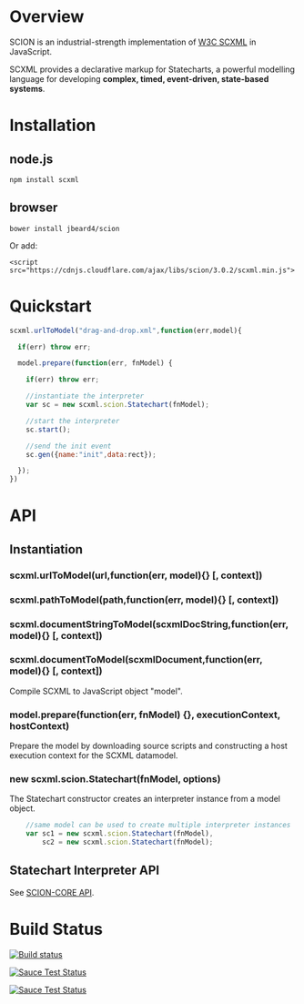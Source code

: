 # Overview

SCION is an industrial-strength implementation of [W3C SCXML](http://www.w3.org/TR/scxml/) in JavaScript. 

SCXML provides a declarative markup for Statecharts, a powerful modelling language for developing **complex, timed, event-driven, state-based systems**. 

# Installation

## node.js

`npm install scxml`

## browser

`bower install jbeard4/scion`

Or add:

`<script src="https://cdnjs.cloudflare.com/ajax/libs/scion/3.0.2/scxml.min.js">`

# Quickstart

```javascript
scxml.urlToModel("drag-and-drop.xml",function(err,model){

  if(err) throw err;

  model.prepare(function(err, fnModel) {

    if(err) throw err;

    //instantiate the interpreter
    var sc = new scxml.scion.Statechart(fnModel);

    //start the interpreter
    sc.start();

    //send the init event
    sc.gen({name:"init",data:rect});

  });
})
```

# API

## Instantiation

### scxml.urlToModel(url,function(err, model){} [, context])
### scxml.pathToModel(path,function(err, model){} [, context])
### scxml.documentStringToModel(scxmlDocString,function(err, model){} [, context])
### scxml.documentToModel(scxmlDocument,function(err, model){} [, context])

Compile SCXML to JavaScript object "model".

### model.prepare(function(err, fnModel) {}, executionContext, hostContext)

Prepare the model by downloading source scripts and constructing a host execution context for the SCXML datamodel.

### new scxml.scion.Statechart(fnModel, options)


The Statechart constructor creates an interpreter instance from a model object.

```javascript
    //same model can be used to create multiple interpreter instances
    var sc1 = new scxml.scion.Statechart(fnModel),
        sc2 = new scxml.scion.Statechart(fnModel);
```

## Statechart Interpreter API

See [SCION-CORE API](https://github.com/jbeard4/SCION-CORE#api). 


# Build Status

[![Build status](https://travis-ci.org/jbeard4/SCION.svg)](https://travis-ci.org/jbeard4/SCION-CORE)

[![Sauce Test Status](https://saucelabs.com/buildstatus/jbeard43)](https://saucelabs.com/u/jbeard43)

[![Sauce Test Status](https://saucelabs.com/browser-matrix/jbeard43.svg)](https://saucelabs.com/u/jbeard43)


